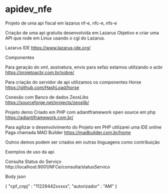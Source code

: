# apidev_nfe
Projeto de uma api fiscal em lazarus nf-e, nfc-e, nfs-e

Criação de uma api gratuita desenvolvida em Lazarus
Objetivo e criar uma API que rode em Linux usando o cgi do Lazarus.

Lazarus IDE
https://www.lazarus-ide.org/

Componentes

Para geração do xml, assinatura, envio para sefaz estamos utilizando o acbr
https://projetoacbr.com.br/sobre/

Para criação do servidor de api utilizamos os componentes Horse
https://github.com/HashLoad/horse

Conexão com Banco de dados
ZeosLibs
https://sourceforge.net/projects/zeoslib/

Projeto demo
Criado em PHP com adiantframework open source em php
https://adiantiframework.com.br/

Para agilizar o desenvolvimento do Projeto em PHP utilizarei uma IDE online Paga chamada MAD Builder
https://madbuilder.com.br/home

Outros demos podem ser criados em outras linguagens como contribuição

Exemplos de uso da api

Consulta Status do Serviço
http://localhost:9001/NFCe/consulta/statusServico

Body json

{
    "cpf_cnpj" : "11229442xxxxx",
    "autorizador" : "AM"
}




